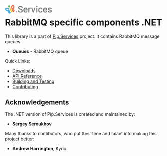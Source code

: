 # <img src="https://github.com/pip-services/pip-services/raw/master/design/Logo.png" alt="Pip.Services Logo" style="max-width:30%"> <br/> RabbitMQ specific components .NET

This library is a part of [Pip.Services](https://github.com/pip-services/pip-services) project.
It contains RabbitMQ message queues

- **Queues** - RabbitMQ queue

Quick Links:

* [Downloads](https://github.com/pip-services3-dotnet/pip-services3-rabbitmq-dotnet/blob/master/doc/Downloads.md)
* [API Reference](https://pip-services3-dotnet.github.io/pip-services3-rabbitmq-dotnet/)
* [Building and Testing](https://github.com/pip-services3-dotnet/pip-services3-rabbitmq-dotnet/blob/master/doc/Development.md)
* [Contributing](https://github.com/pip-services3-dotnet/pip-services3-rabbitmq-dotnet/blob/master/doc/Development.md/#contrib)

## Acknowledgements

The .NET version of Pip.Services is created and maintained by:
- **Sergey Seroukhov**

Many thanks to contibutors, who put their time and talant into making this project better:
- **Andrew Harrington**, Kyrio

